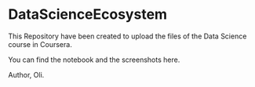 ﻿# DataScienceEcosystem

 This Repository have been created to upload the files of the Data Science course in Coursera.

You can find the notebook and the screenshots here.

 Author, Oli.
 
